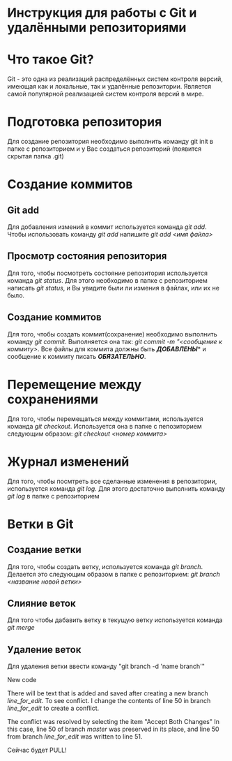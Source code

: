 # Инструкция для работы с Git и удалёнными репозиториями

Что такое Git?
===
 Git - это одна из реализаций распределённых систем контроля версий, имеющая как и локальные, так и удалённые репозитории. Является самой популярной реализацией систем контроля версий в мире. 

 Подготовка репозитория
 ===
 Для создание репозитория необходимо выполнить команду git init в папке с репозиторием и у Вас создаться репозиторий (появится скрытая папка .git)

 Создание коммитов
 ===

Git add
---
Для добавления измений в коммит используется команда *git add*. Чтобы использовать команду *git add* напишите *git add <имя файла>*

Просмотр состояния репозитория
---
Для того, чтобы посмотреть состояние репозитория используется команда *git status*. Для этого необходимо в папке с репозиторием написать *git status*, и Вы увидите были ли измения в файлах, или их не было.

Создание коммитов
---
Для того, чтобы создать коммит(сохранение) необходимо выполнить команду *git commit*. Выполняется она так: *git commit -m "<сообщение к коммиту>*. Все файлы для коммита должны быть ***ДОБАВЛЕНЫ**** и сообщение к коммиту писать ***ОБЯЗАТЕЛЬНО***.

 Перемещение между сохранениями
 ===
 Для того, чтобы перемещаться между коммитами, используется команда *git checkout*. Используется она в папке с пепозиторием следующим образом: *git checkout <номер коммита>*

 Журнал изменений
 ===
 Для того, чтобы посмтреть все сделанные изменения в репозитории, используется команда _git log_. Для этого достаточно выполнить команду _git log_ в папке с репозиторием

Ветки в Git
===
## Создание ветки

Для того, чтобы создать ветку, используется команда _git branch_. Делается это следующим образом в папке с репозиторием: *git branch <название новой ветки>*

Слияние веток
---
Для того чтобы дабавить ветку в текущую ветку используется команда _git merge_

Удаление веток
---
Для удаления ветки ввести команду "git branch -d 'name branch'"

New code

There will be text that is added and saved after creating a new branch _line_for_edit_. To see conflict.
I change the contents of line 50 in branch *line_for_edit* to create a conflict.

The conflict was resolved by selecting the item "Accept Both Changes" In this case, line 50 of branch *master* was preserved in its place, and line 50 from branch *line_for_edit* was written to line 51.

Сейчас будет PULL!
